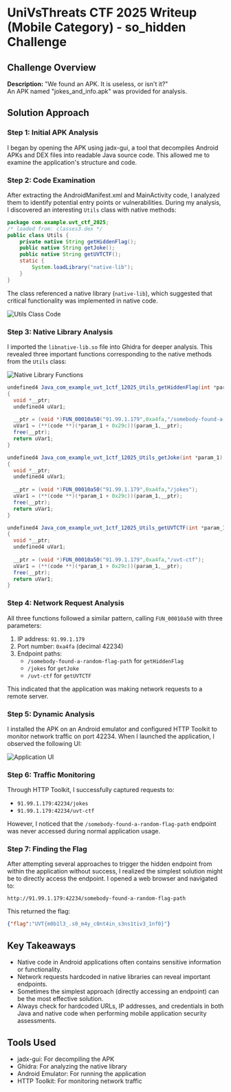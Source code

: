 # UniVsThreats CTF 2025 Writeup (Mobile Category) - so_hidden Challenge

## Challenge Overview
**Description:** "We found an APK. It is useless, or isn't it?"  
An APK named "jokes_and_info.apk" was provided for analysis.

## Solution Approach

### Step 1: Initial APK Analysis
I began by opening the APK using jadx-gui, a tool that decompiles Android APKs and DEX files into readable Java source code. This allowed me to examine the application's structure and code.

### Step 2: Code Examination
After extracting the AndroidManifest.xml and MainActivity code, I analyzed them to identify potential entry points or vulnerabilities. During my analysis, I discovered an interesting `Utils` class with native methods:

```java
package com.example.uvt_ctf_2025;
/* loaded from: classes3.dex */
public class Utils {
    private native String getHiddenFlag();
    public native String getJoke();
    public native String getUVTCTF();
    static {
        System.loadLibrary("native-lib");
    }
}
```

The class referenced a native library (`native-lib`), which suggested that critical functionality was implemented in native code.

![Utils Class Code](https://github.com/user-attachments/assets/b749f2fb-635d-4038-b142-4684b109ecce)

### Step 3: Native Library Analysis
I imported the `libnative-lib.so` file into Ghidra for deeper analysis. This revealed three important functions corresponding to the native methods from the `Utils` class:

![Native Library Functions](https://github.com/user-attachments/assets/4440086c-cd33-4b5d-a98e-97aabec83370)

```java
undefined4 Java_com_example_uvt_1ctf_12025_Utils_getHiddenFlag(int *param_1)
{
  void *__ptr;
  undefined4 uVar1;
  
  __ptr = (void *)FUN_00010a50("91.99.1.179",0xa4fa,"/somebody-found-a-random-flag-path");
  uVar1 = (**(code **)(*param_1 + 0x29c))(param_1,__ptr);
  free(__ptr);
  return uVar1;
}
```

```java
undefined4 Java_com_example_uvt_1ctf_12025_Utils_getJoke(int *param_1)
{
  void *__ptr;
  undefined4 uVar1;
  
  __ptr = (void *)FUN_00010a50("91.99.1.179",0xa4fa,"/jokes");
  uVar1 = (**(code **)(*param_1 + 0x29c))(param_1,__ptr);
  free(__ptr);
  return uVar1;
}
```

```java
undefined4 Java_com_example_uvt_1ctf_12025_Utils_getUVTCTF(int *param_1)
{
  void *__ptr;
  undefined4 uVar1;
  
  __ptr = (void *)FUN_00010a50("91.99.1.179",0xa4fa,"/uvt-ctf");
  uVar1 = (**(code **)(*param_1 + 0x29c))(param_1,__ptr);
  free(__ptr);
  return uVar1;
}
```

### Step 4: Network Request Analysis
All three functions followed a similar pattern, calling `FUN_00010a50` with three parameters:
1. IP address: `91.99.1.179`
2. Port number: `0xa4fa` (decimal 42234)
3. Endpoint paths:
   - `/somebody-found-a-random-flag-path` for `getHiddenFlag`
   - `/jokes` for `getJoke`
   - `/uvt-ctf` for `getUVTCTF`

This indicated that the application was making network requests to a remote server.

### Step 5: Dynamic Analysis
I installed the APK on an Android emulator and configured HTTP Toolkit to monitor network traffic on port 42234. When I launched the application, I observed the following UI:

![Application UI](https://github.com/user-attachments/assets/00353278-3461-4e1b-a234-1f336c4a460a)

### Step 6: Traffic Monitoring
Through HTTP Toolkit, I successfully captured requests to:
- `91.99.1.179:42234/jokes`
- `91.99.1.179:42234/uvt-ctf`

However, I noticed that the `/somebody-found-a-random-flag-path` endpoint was never accessed during normal application usage.

### Step 7: Finding the Flag
After attempting several approaches to trigger the hidden endpoint from within the application without success, I realized the simplest solution might be to directly access the endpoint. I opened a web browser and navigated to:

```
http://91.99.1.179:42234/somebody-found-a-random-flag-path
```

This returned the flag:
```json
{"flag":"UVT{m0b1l3_.s0_m4y_c0nt4in_s3ns1tiv3_1nf0}"}
```

## Key Takeaways
- Native code in Android applications often contains sensitive information or functionality.
- Network requests hardcoded in native libraries can reveal important endpoints.
- Sometimes the simplest approach (directly accessing an endpoint) can be the most effective solution.
- Always check for hardcoded URLs, IP addresses, and credentials in both Java and native code when performing mobile application security assessments.

## Tools Used
- jadx-gui: For decompiling the APK
- Ghidra: For analyzing the native library
- Android Emulator: For running the application
- HTTP Toolkit: For monitoring network traffic

